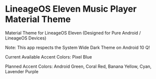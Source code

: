 # LineageOS Eleven Music Player Material Theme
 Material Theme for LineageOS Eleven (Designed for Pure Android / LineageOS Devices)
 
 Note: This app respects the System Wide Dark Theme on Android 10 Q!
 
 Current Available Accent Colors: Pixel Blue
 
 Planned Accent Colors: Android Green, Coral Red, Banana Yellow, Cyan, Lavender Purple 
